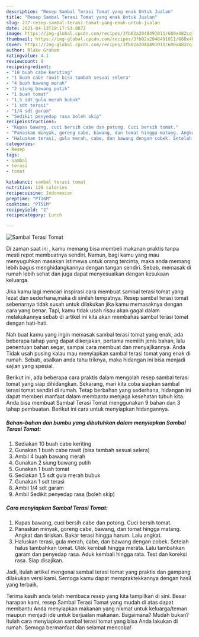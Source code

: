 ```yaml
---
description: "Resep Sambal Terasi Tomat yang enak Untuk Jualan"
title: "Resep Sambal Terasi Tomat yang enak Untuk Jualan"
slug: 277-resep-sambal-terasi-tomat-yang-enak-untuk-jualan
date: 2021-04-13T19:17:53.887Z
image: https://img-global.cpcdn.com/recipes/3fb02a2048491011/680x482cq70/sambal-terasi-tomat-foto-resep-utama.jpg
thumbnail: https://img-global.cpcdn.com/recipes/3fb02a2048491011/680x482cq70/sambal-terasi-tomat-foto-resep-utama.jpg
cover: https://img-global.cpcdn.com/recipes/3fb02a2048491011/680x482cq70/sambal-terasi-tomat-foto-resep-utama.jpg
author: Blake Graham
ratingvalue: 4.1
reviewcount: 9
recipeingredient:
- "10 buah cabe keriting"
- "1 buah cabe rawit bisa tambah sesuai selera"
- "4 buah bawang merah"
- "2 siung bawang putih"
- "1 buah tomat"
- "1,5 sdt gula merah bubuk"
- "1 sdt terasi"
- "1/4 sdt garam"
- "Sedikit penyedap rasa boleh skip"
recipeinstructions:
- "Kupas bawang, cuci bersih cabe dan potong. Cuci bersih tomat."
- "Panaskan minyak, goreng cabe, bawang, dan tomat hingga matang. Angkat dan tiriskan. Bakar terasi hingga harum. Lalu angkat."
- "Haluskan terasi, gula merah, cabe, dan bawang dengan cobek. Setelah halus tambahkan tomat. Ulek kembali hingga merata. Lalu tambahkan garam dan penyedap rasa. Aduk kembali hingga rata. Test dan koreksi rasa. Siap disajikan."
categories:
- Resep
tags:
- sambal
- terasi
- tomat

katakunci: sambal terasi tomat 
nutrition: 129 calories
recipecuisine: Indonesian
preptime: "PT16M"
cooktime: "PT51M"
recipeyield: "2"
recipecategory: Lunch

---
```



![Sambal Terasi Tomat](https://img-global.cpcdn.com/recipes/3fb02a2048491011/680x482cq70/sambal-terasi-tomat-foto-resep-utama.jpg)

Di zaman  saat ini , kamu memang bisa membeli makanan praktis tanpa mesti repot membuatnya sendiri. Namun, bagi kamu yang mau menyuguhkan masakan istimewa untuk orang tercinta, maka anda memang lebih bagus menghidangkannya dengan tangan sendiri. Sebab, memasak di rumah lebih sehat dan juga dapat menyesuaikan dengan kesukaan keluarga.

Jika kamu lagi mencari inspirasi cara membuat sambal terasi tomat yang lezat dan sederhana,maka di sinilah tempatnya. Resep sambal terasi tomat  sebenarnya tidak susah untuk dilakukan jika kamu memasaknya dengan cara yang benar. Tapi, kamu tidak usah risau akan gagal dalam melakukannya 
sebab di artikel ini kita akan membahas sambal terasi tomat dengan hati-hati.  



Nah buat kamu yang ingin memasak sambal terasi tomat yang enak, ada beberapa tahap yang dapat dikerjakan, pertama memilih jenis bahan, lalu penentuan bahan segar, sampai cara membuat dan menyajikannya. Anda Tidak usah pusing kalau mau menyiapkan sambal terasi tomat yang enak di rumah. Sebab, asalkan anda  tahu triknya, maka hidangan ini bisa menjadi sajian yang spesial.

Berikut ini, ada beberapa cara praktis  dalam mengolah resep sambal terasi tomat yang siap dihidangkan. Sekarang, mari kita coba siapkan sambal terasi tomat sendiri di rumah. Tetap berbahan yang sederhana, hidangan ini dapat memberi manfaat dalam membantu menjaga kesehatan tubuh kita. Anda bisa membuat Sambal Terasi Tomat menggunakan 9 bahan dan 3 tahap pembuatan. Berikut ini cara untuk menyiapkan hidangannya.

<!--inarticleads1-->

##### Bahan-bahan dan bumbu yang dibutuhkan dalam menyiapkan Sambal Terasi Tomat:

1. Sediakan 10 buah cabe keriting
1. Gunakan 1 buah cabe rawit (bisa tambah sesuai selera)
1. Ambil 4 buah bawang merah
1. Gunakan 2 siung bawang putih
1. Gunakan 1 buah tomat
1. Sediakan 1,5 sdt gula merah bubuk
1. Gunakan 1 sdt terasi
1. Ambil 1/4 sdt garam
1. Ambil Sedikit penyedap rasa (boleh skip)




<!--inarticleads2-->

##### Cara menyiapkan Sambal Terasi Tomat:

1. Kupas bawang, cuci bersih cabe dan potong. Cuci bersih tomat.
1. Panaskan minyak, goreng cabe, bawang, dan tomat hingga matang. Angkat dan tiriskan. Bakar terasi hingga harum. Lalu angkat.
1. Haluskan terasi, gula merah, cabe, dan bawang dengan cobek. Setelah halus tambahkan tomat. Ulek kembali hingga merata. Lalu tambahkan garam dan penyedap rasa. Aduk kembali hingga rata. Test dan koreksi rasa. Siap disajikan.




Jadi, itulah artikel mengenai  sambal terasi tomat  yang praktis dan gampang dilakukan versi kami. Semoga kamu dapat mempraktekkannya dengan hasil yang terbaik. 

Terima kasih anda telah membaca resep yang kita tampilkan di sini. Besar harapan kami, resep  Sambal Terasi Tomat yang mudah di atas dapat membantu Anda menyiapkan makanan yang nikmat untuk keluarga/teman maupun menjadi ide untuk berjualan makanan. Bagaimana? Mudah bukan? Itulah cara menyiapkan sambal terasi tomat yang bisa Anda lakukan di rumah. Semoga bermanfaat dan selamat mencoba!


